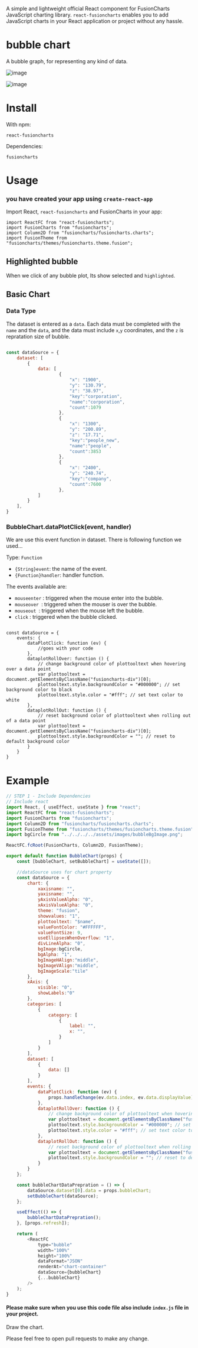 A simple and lightweight official React component for FusionCharts JavaScript charting library. `react-fusioncharts` enables you to add JavaScript charts in your React application or project without any hassle.

# bubble chart
A bubble graph, for representing any kind of data.

![image](https://github.com/rsharmaimenso/bubble-chart/blob/master/public/allBUbble.png)






![image](https://github.com/rsharmaimenso/bubble-chart/blob/master/public/selectedBubble.png)

# Install

With npm:

```
react-fusioncharts
```

Dependencies:


```
fusioncharts
```

# Usage

### you have created your app using `create-react-app`

Import React, `react-fusioncharts` and FusionCharts in your app:


```
import ReactFC from "react-fusioncharts";
import FusionCharts from "fusioncharts";
import Column2D from "fusioncharts/fusioncharts.charts";
import FusionTheme from "fusioncharts/themes/fusioncharts.theme.fusion";
```


## Highlighted bubble

When we click of any bubble plot, Its show selected and `highlighted`.


## Basic Chart

### Data Type

The dataset is entered as a `data`. Each data must be completed with the `name` and the `data`, and the data must include `x`,`y` coordinates, and the `z` is repratation size of bubble.

```js

const dataSource = {
    dataset: [
        {
            data: [
                    {   
                        "x": "1900",
                        "y": "130.79",
                        "z": "38.97",
                        "key":"corporation",
                        "name":"corporation",
                        "count":1079       
                    },
                    {
                        "x": "1300",
                        "y": "200.89",
                        "z": "17.71",
                        "key":"people_new",
                        "name":"people",
                        "count":3853         
                    },
                    {
                        "x": "2400",
                        "y": "240.74",
                        "key":"company",
                        "count":7600    
                    },
            ]
        }
    ],
}
```

### BubbleChart.dataPlotClick(event, handler)

We are use this event function in dataset. There is following function we used...

Type: `Function`

* `{String}event`: the name of the event.
* `{Function}handler`: handler function.


The events available are:

* `mouseenter` : triggered when the mouse enter into the bubble.
* `mouseover `: triggered when the mouser is over the bubble.
* `mouseout `: triggered when the mouse left the bubble.
* `click` : triggered when the bubble clicked.

```

const dataSource = {
    events: {
        dataPlotClick: function (ev) {
            //goes with your code
        },
        dataplotRollOver: function () {
            // change background color of plottooltext when hovering over a data point
            var plottooltext = document.getElementsByClassName("fusioncharts-div")[0];
            plottooltext.style.backgroundColor = "#000000"; // set background color to black
            plottooltext.style.color = "#fff"; // set text color to white
        },
        dataplotRollOut: function () {
            // reset background color of plottooltext when rolling out of a data point
            var plottooltext = document.getElementsByClassName("fusioncharts-div")[0];
            plottooltext.style.backgroundColor = ""; // reset to default background color
        }
    }
}
```

# Example

```js
// STEP 1 - Include Dependencies
// Include react
import React, { useEffect, useState } from "react";
import ReactFC from "react-fusioncharts";
import FusionCharts from "fusioncharts";
import Column2D from "fusioncharts/fusioncharts.charts";
import FusionTheme from "fusioncharts/themes/fusioncharts.theme.fusion";
import bgCircle from "../../../../assets/images/bubbleBgImage.png";

ReactFC.fcRoot(FusionCharts, Column2D, FusionTheme);

export default function BubbleChart(props) {
    const [bubbleChart, setBubbleChart] = useState([]);

    //dataSource uses for chart property
    const dataSource = {
        chart: {
            xaxisname: "",
            yaxisname: "",
            yAxisValueAlpha: "0",
            xAxisValueAlpha: "0",
            theme: "fusion",
            showvalues: "1",
            plottooltext: "$name",
            valueFontColor: "#FFFFFF",
            valueFontSize: 9,
            useEllipsesWhenOverflow: "1",
            divLineAlpha: "0",
            bgImage:bgCircle,
            bgAlpha: "1",
            bgImageHAlign:"middle",
            bgImageVAlign:"middle",
            bgImageScale:"tile"
        },
        xAxis: {
            visible: "0",
            showLabels:"0"
        },
        categories: [
            {
                category: [
                    {
                        label: "",
                        x: "",
                    }
                ]
            }
        ],
        dataset: [
            {
                data: []
            }
        ],
        events: {
            dataPlotClick: function (ev) {
                props.handleChange(ev.data.index, ev.data.displayValue);
            },
            dataplotRollOver: function () {
                // change background color of plottooltext when hovering over a data point
                var plottooltext = document.getElementsByClassName("fusioncharts-div")[0];
                plottooltext.style.backgroundColor = "#000000"; // set background color to black
                plottooltext.style.color = "#fff"; // set text color to white
            },
            dataplotRollOut: function () {
                // reset background color of plottooltext when rolling out of a data point
                var plottooltext = document.getElementsByClassName("fusioncharts-div")[0];
                plottooltext.style.backgroundColor = ""; // reset to default background color
            }
        }
    };

    const bubbleChartDataPrepration = () => {
        dataSource.dataset[0].data = props.bubbleChart;
        setBubbleChart(dataSource);
    };

    useEffect(() => {
        bubbleChartDataPrepration();
    }, [props.refresh]);

    return (
        <ReactFC
            type="bubble"
            width="100%"
            height="100%"
            dataFormat="JSON"
            renderAt="chart-container"
            dataSource={bubbleChart}
            {...bubbleChart}
        />
    );
}

```


#### Please make sure when you use this code file also include `index.js` file in your project.

Draw the chart.

Please feel free to open pull requests to make any change.



